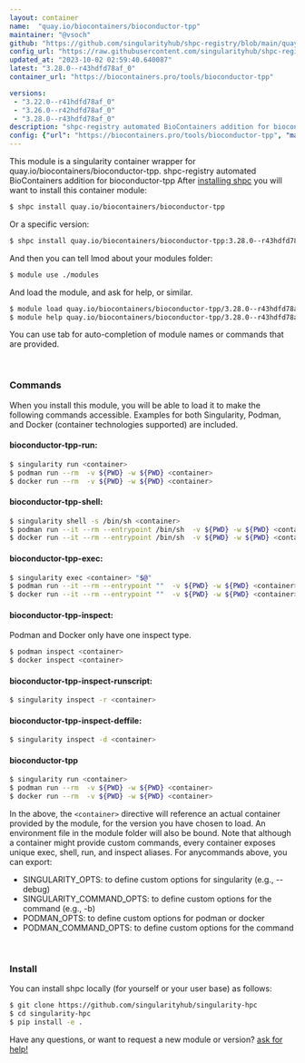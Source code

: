 ```yaml
---
layout: container
name:  "quay.io/biocontainers/bioconductor-tpp"
maintainer: "@vsoch"
github: "https://github.com/singularityhub/shpc-registry/blob/main/quay.io/biocontainers/bioconductor-tpp/container.yaml"
config_url: "https://raw.githubusercontent.com/singularityhub/shpc-registry/main/quay.io/biocontainers/bioconductor-tpp/container.yaml"
updated_at: "2023-10-02 02:59:40.640087"
latest: "3.28.0--r43hdfd78af_0"
container_url: "https://biocontainers.pro/tools/bioconductor-tpp"

versions:
 - "3.22.0--r41hdfd78af_0"
 - "3.26.0--r42hdfd78af_0"
 - "3.28.0--r43hdfd78af_0"
description: "shpc-registry automated BioContainers addition for bioconductor-tpp"
config: {"url": "https://biocontainers.pro/tools/bioconductor-tpp", "maintainer": "@vsoch", "description": "shpc-registry automated BioContainers addition for bioconductor-tpp", "latest": {"3.28.0--r43hdfd78af_0": "sha256:c5bb2f39e57fa1a4e4b7443c4681ce4585b72b93e0adc3b18da7ebb7963c6506"}, "tags": {"3.22.0--r41hdfd78af_0": "sha256:0e279430fbc4d6f9d049b41bbd4e14b48205410ed389acbcffa373819528a5ad", "3.26.0--r42hdfd78af_0": "sha256:2ea33abb853f1e6ba48ab3030908733103fcb07cf54e4011aee1567b318bf1cc", "3.28.0--r43hdfd78af_0": "sha256:c5bb2f39e57fa1a4e4b7443c4681ce4585b72b93e0adc3b18da7ebb7963c6506"}, "docker": "quay.io/biocontainers/bioconductor-tpp"}
---
```


This module is a singularity container wrapper for quay.io/biocontainers/bioconductor-tpp.
shpc-registry automated BioContainers addition for bioconductor-tpp
After [installing shpc](#install) you will want to install this container module:


```bash
$ shpc install quay.io/biocontainers/bioconductor-tpp
```

Or a specific version:

```bash
$ shpc install quay.io/biocontainers/bioconductor-tpp:3.28.0--r43hdfd78af_0
```

And then you can tell lmod about your modules folder:

```bash
$ module use ./modules
```

And load the module, and ask for help, or similar.

```bash
$ module load quay.io/biocontainers/bioconductor-tpp/3.28.0--r43hdfd78af_0
$ module help quay.io/biocontainers/bioconductor-tpp/3.28.0--r43hdfd78af_0
```

You can use tab for auto-completion of module names or commands that are provided.

<br>

### Commands

When you install this module, you will be able to load it to make the following commands accessible.
Examples for both Singularity, Podman, and Docker (container technologies supported) are included.

#### bioconductor-tpp-run:

```bash
$ singularity run <container>
$ podman run --rm  -v ${PWD} -w ${PWD} <container>
$ docker run --rm  -v ${PWD} -w ${PWD} <container>
```

#### bioconductor-tpp-shell:

```bash
$ singularity shell -s /bin/sh <container>
$ podman run --it --rm --entrypoint /bin/sh  -v ${PWD} -w ${PWD} <container>
$ docker run --it --rm --entrypoint /bin/sh  -v ${PWD} -w ${PWD} <container>
```

#### bioconductor-tpp-exec:

```bash
$ singularity exec <container> "$@"
$ podman run --it --rm --entrypoint ""  -v ${PWD} -w ${PWD} <container> "$@"
$ docker run --it --rm --entrypoint ""  -v ${PWD} -w ${PWD} <container> "$@"
```

#### bioconductor-tpp-inspect:

Podman and Docker only have one inspect type.

```bash
$ podman inspect <container>
$ docker inspect <container>
```

#### bioconductor-tpp-inspect-runscript:

```bash
$ singularity inspect -r <container>
```

#### bioconductor-tpp-inspect-deffile:

```bash
$ singularity inspect -d <container>
```



#### bioconductor-tpp

```bash
$ singularity run <container>
$ podman run --rm  -v ${PWD} -w ${PWD} <container>
$ docker run --rm  -v ${PWD} -w ${PWD} <container>
```


In the above, the `<container>` directive will reference an actual container provided
by the module, for the version you have chosen to load. An environment file in the
module folder will also be bound. Note that although a container
might provide custom commands, every container exposes unique exec, shell, run, and
inspect aliases. For anycommands above, you can export:

 - SINGULARITY_OPTS: to define custom options for singularity (e.g., --debug)
 - SINGULARITY_COMMAND_OPTS: to define custom options for the command (e.g., -b)
 - PODMAN_OPTS: to define custom options for podman or docker
 - PODMAN_COMMAND_OPTS: to define custom options for the command

<br>

### Install

You can install shpc locally (for yourself or your user base) as follows:

```bash
$ git clone https://github.com/singularityhub/singularity-hpc
$ cd singularity-hpc
$ pip install -e .
```

Have any questions, or want to request a new module or version? [ask for help!](https://github.com/singularityhub/singularity-hpc/issues)